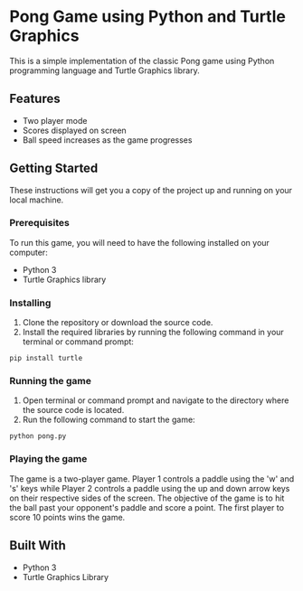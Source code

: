 # Pong Game using Python and Turtle Graphics

This is a simple implementation of the classic Pong game using Python programming language and Turtle Graphics library.

## Features
- Two player mode
- Scores displayed on screen
- Ball speed increases as the game progresses

## Getting Started

These instructions will get you a copy of the project up and running on your local machine.

### Prerequisites

To run this game, you will need to have the following installed on your computer:
- Python 3
- Turtle Graphics library

### Installing

1. Clone the repository or download the source code.
2. Install the required libraries by running the following command in your terminal or command prompt:

```
pip install turtle
```

### Running the game

1. Open terminal or command prompt and navigate to the directory where the source code is located.
2. Run the following command to start the game:

```
python pong.py
```

### Playing the game

The game is a two-player game. Player 1 controls a paddle using the 'w' and 's' keys  while Player 2 controls a paddle using the up and down arrow keys on their respective sides of the screen. The objective of the game is to hit the ball past your opponent's paddle and score a point. The first player to score 10 points wins the game.

## Built With

- Python 3
- Turtle Graphics Library


